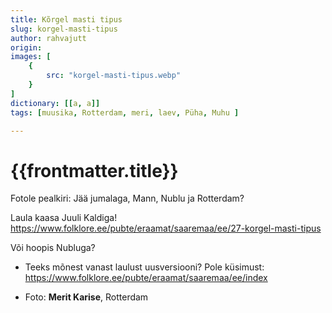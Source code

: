 ```yaml
---
title: Kõrgel masti tipus
slug: korgel-masti-tipus
author: rahvajutt
origin:  
images: [
    {
        src: "korgel-masti-tipus.webp"
    }
]
dictionary: [[a, a]]
tags: [muusika, Rotterdam, meri, laev, Püha, Muhu ]

---
```



<h1 class="story-h1">
    {{frontmatter.title}}
</h1>

Fotole pealkiri: Jää jumalaga, Mann, Nublu ja Rotterdam?

Laula kaasa Juuli Kaldiga! https://www.folklore.ee/pubte/eraamat/saaremaa/ee/27-korgel-masti-tipus

Või hoopis Nubluga? 

<youtube-wrapper video="https://www.youtube.com/embed/sURb5jyZH7U" />


<!-- <story-author :author="frontmatter.author" :origin="frontmatter.origin" /> -->
<!-- <story-dictionary :terms="frontmatter.dictionary" /> -->

<details-wrapper summary="Mõtlemiseks ja arutlemiseks">

- Teeks mõnest vanast laulust uusversiooni? Pole küsimust: https://www.folklore.ee/pubte/eraamat/saaremaa/ee/index

</details-wrapper>


<details-wrapper summary="Allikad" class="text-sm" icon="IconSources">

- Foto: **Merit Karise**, Rotterdam

</details-wrapper>

